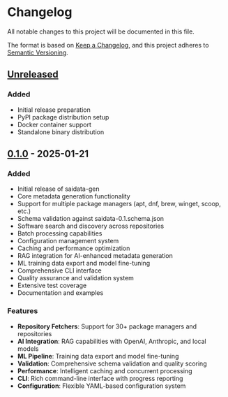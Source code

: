 # Changelog

All notable changes to this project will be documented in this file.

The format is based on [Keep a Changelog](https://keepachangelog.com/en/1.0.0/),
and this project adheres to [Semantic Versioning](https://semver.org/spec/v2.0.0.html).

## [Unreleased]

### Added
- Initial release preparation
- PyPI package distribution setup
- Docker container support
- Standalone binary distribution

## [0.1.0] - 2025-01-21

### Added
- Initial release of saidata-gen
- Core metadata generation functionality
- Support for multiple package managers (apt, dnf, brew, winget, scoop, etc.)
- Schema validation against saidata-0.1.schema.json
- Software search and discovery across repositories
- Batch processing capabilities
- Configuration management system
- Caching and performance optimization
- RAG integration for AI-enhanced metadata generation
- ML training data export and model fine-tuning
- Comprehensive CLI interface
- Quality assurance and validation system
- Extensive test coverage
- Documentation and examples

### Features
- **Repository Fetchers**: Support for 30+ package managers and repositories
- **AI Integration**: RAG capabilities with OpenAI, Anthropic, and local models
- **ML Pipeline**: Training data export and model fine-tuning
- **Validation**: Comprehensive schema validation and quality scoring
- **Performance**: Intelligent caching and concurrent processing
- **CLI**: Rich command-line interface with progress reporting
- **Configuration**: Flexible YAML-based configuration system

[Unreleased]: https://github.com/sai/saidata-gen/compare/v0.1.0...HEAD
[0.1.0]: https://github.com/sai/saidata-gen/releases/tag/v0.1.0